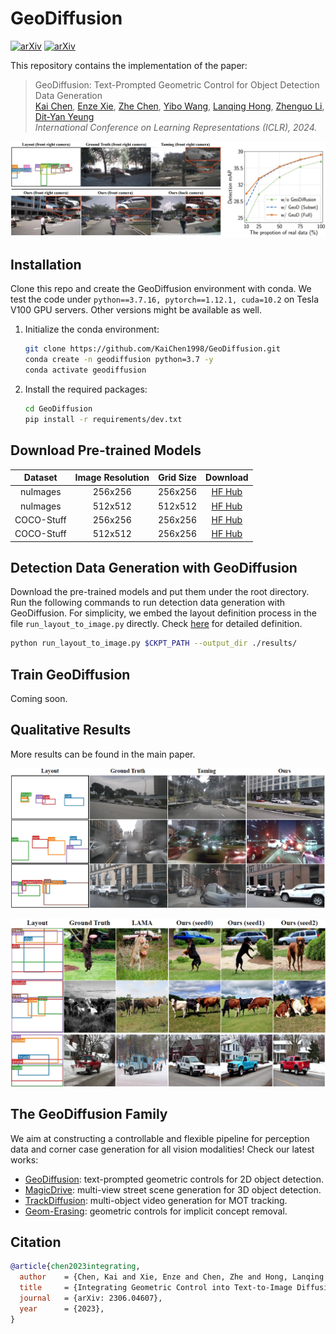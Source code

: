 # GeoDiffusion
[![arXiv](https://img.shields.io/badge/arXiv-2306.04607-b31b1b.svg?style=plastic)](https://arxiv.org/abs/2306.04607) [![arXiv](https://img.shields.io/badge/Web-GeoDiffusion-blue.svg?style=plastic)](https://kaichen1998.github.io/projects/geodiffusion/)

This repository contains the implementation of the paper:

> GeoDiffusion: Text-Prompted Geometric Control for Object Detection Data Generation <br>
> [Kai Chen](https://kaichen1998.github.io/), [Enze Xie](https://xieenze.github.io/), [Zhe Chen](https://czczup.github.io/), [Yibo Wang](https://openreview.net/profile?id=~Yibo_Wang7), [Lanqing Hong](https://scholar.google.com/citations?hl=zh-CN&user=2p7x6OUAAAAJ&view_op=list_works&sortby=pubdate), [Zhenguo Li](https://scholar.google.com/citations?user=XboZC1AAAAAJ&hl=zh-CN), [Dit-Yan Yeung](https://sites.google.com/view/dyyeung/home) <br>
> *International Conference on Learning Representations (ICLR), 2024.*

![img](./images/overview.png)



## Installation

Clone this repo and create the GeoDiffusion environment with conda. We test the code under `python==3.7.16, pytorch==1.12.1, cuda=10.2` on Tesla V100 GPU servers. Other versions might be available as well.

1. Initialize the conda environment:

   ```bash
   git clone https://github.com/KaiChen1998/GeoDiffusion.git
   conda create -n geodiffusion python=3.7 -y
   conda activate geodiffusion
   ```

2. Install the required packages:

   ```bash
   cd GeoDiffusion
   pip install -r requirements/dev.txt
   ```



## Download Pre-trained Models

|  Dataset   | Image Resolution | Grid Size |                           Download                           |
| :--------: | :--------------: | :-------: | :----------------------------------------------------------: |
|  nuImages  |     256x256      |  256x256  | [HF Hub](https://huggingface.co/KaiChen1998/geodiffusion-nuimages-256x256) |
|  nuImages  |     512x512      |  512x512  | [HF Hub](https://huggingface.co/KaiChen1998/geodiffusion-nuimages-512x512) |
| COCO-Stuff |     256x256      |  256x256  | [HF Hub](https://huggingface.co/KaiChen1998/geodiffusion-coco-stuff-256x256) |
| COCO-Stuff |     512x512      |  256x256  | [HF Hub](https://huggingface.co/KaiChen1998/geodiffusion-coco-stuff-512x512) |




## Detection Data Generation with GeoDiffusion

Download the pre-trained models and put them under the root directory. Run the following commands to run detection data generation with GeoDiffusion. For simplicity, we embed the layout definition process in the file `run_layout_to_image.py` directly. Check [here](./run_layout_to_image.py#L75-L82) for detailed definition.

```bash
python run_layout_to_image.py $CKPT_PATH --output_dir ./results/
```



## Train GeoDiffusion

Coming soon.



## Qualitative Results

More results can be found in the main paper.

![img](./images/qualitative_1.PNG)

![img](./images/qualitative_2.PNG)



## The GeoDiffusion Family

We aim at constructing a controllable and flexible pipeline for perception data and corner case generation for all vision modalities! Check our latest works:

- [GeoDiffusion](https://kaichen1998.github.io/projects/geodiffusion/): text-prompted geometric controls for 2D object detection.
- [MagicDrive](https://gaoruiyuan.com/magicdrive/): multi-view street scene generation for 3D object detection.
- [TrackDiffusion](https://kaichen1998.github.io/projects/trackdiffusion/): multi-object video generation for MOT tracking.
- [Geom-Erasing](https://arxiv.org/abs/2310.05873): geometric controls for implicit concept removal.



## Citation

```bibtex
@article{chen2023integrating,
  author    = {Chen, Kai and Xie, Enze and Chen, Zhe and Hong, Lanqing and Li, Zhenguo and Yeung, Dit-Yan},
  title     = {Integrating Geometric Control into Text-to-Image Diffusion Models for High-Quality Detection Data Generation via Text Prompt},
  journal   = {arXiv: 2306.04607},
  year      = {2023},
}
```

